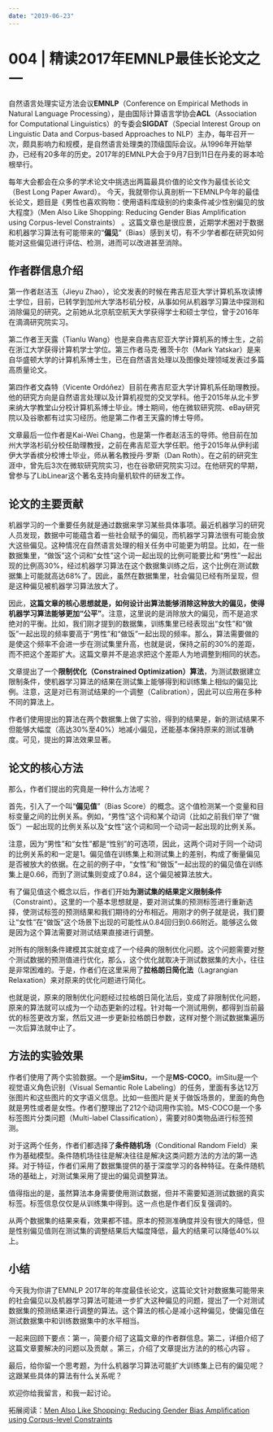 ```yaml
---
date: "2019-06-23"
---  
```

      
# 004 | 精读2017年EMNLP最佳长论文之一
自然语言处理实证方法会议**EMNLP**（Conference on Empirical Methods in Natural Language Processing），是由国际计算语言学协会**ACL**（Association for Computational Linguistics）的专委会**SIGDAT**（Special Interest Group on Linguistic Data and Corpus-based Approaches to NLP）主办，每年召开一次，颇具影响力和规模，是自然语言处理类的顶级国际会议。从1996年开始举办，已经有20多年的历史。2017年的EMNLP大会于9月7日到11日在丹麦的哥本哈根举行。

每年大会都会在众多的学术论文中挑选出两篇最具价值的论文作为最佳长论文（Best Long Paper Award）。 今天，我就带你认真剖析一下EMNLP今年的最佳长论文，题目是《男性也喜欢购物：使用语料库级别的约束条件减少性别偏见的放大程度》（Men Also Like Shopping: Reducing Gender Bias Amplification using Corpus-level Constraints） 。这篇文章也是很应景，近期学术圈对于数据和机器学习算法有可能带来的“**偏见**”（Bias）感到关切，有不少学者都在研究如何能对这些偏见进行评估、检测，进而可以改进甚至消除。

## 作者群信息介绍

第一作者赵洁玉（Jieyu Zhao），论文发表的时候在弗吉尼亚大学计算机系攻读博士学位，目前，已转学到加州大学洛杉矶分校，从事如何从机器学习算法中探测和消除偏见的研究。之前她从北京航空航天大学获得学士和硕士学位，曾于2016年在滴滴研究院实习。

第二作者王天露（Tianlu Wang）也是来自弗吉尼亚大学计算机系的博士生，之前在浙江大学获得计算机学士学位。第三作者马克·雅茨卡尔（Mark Yatskar）是来自华盛顿大学的计算机系博士生，已在自然语言处理以及图像处理领域发表过多篇高质量论文。

第四作者文森特（Vicente Ordóñez）目前在弗吉尼亚大学计算机系任助理教授。他的研究方向是自然语言处理以及计算机视觉的交叉学科。他于2015年从北卡罗来纳大学教堂山分校计算机系博士毕业。博士期间，他在微软研究院、eBay研究院以及谷歌都有过实习经历。他是第二作者王天露的博士导师。

文章最后一位作者是Kai-Wei Chang，也是第一作者赵洁玉的导师。他目前在加州大学洛杉矶分校任助理教授，之前在弗吉尼亚大学任职。他于2015年从伊利诺伊大学香槟分校博士毕业，师从著名教授丹·罗斯（Dan Roth）。在之前的研究生涯中，曾先后3次在微软研究院实习，也在谷歌研究院实习过。在他研究的早期，曾参与了LibLinear这个著名支持向量机软件的研发工作。

## 论文的主要贡献

机器学习的一个重要任务就是通过数据来学习某些具体事项。最近机器学习的研究人员发现，数据中可能蕴含着一些社会赋予的偏见，而机器学习算法很有可能会放大这些偏见。这种情况在自然语言处理的相关任务中可能更为明显。比如，在一些数据集里，“做饭”这个词和“女性”这个词一起出现的比例可能要比和“男性”一起出现的比例高30\%，经过机器学习算法在这个数据集训练之后，这个比例在测试数据集上可能就高达68\%了。因此，虽然在数据集里，社会偏见已经有所呈现，但是这种偏见被机器学习算法放大了。

因此，**这篇文章的核心思想就是，如何设计出算法能够消除这种放大的偏见，使得机器学习算法能够更加“公平”**。注意，这里说的是消除放大的偏见，而不是追求绝对的平衡。比如，我们刚才提到的数据集，训练集里已经表现出“女性”和“做饭”一起出现的频率要高于“男性”和“做饭”一起出现的频率。那么，算法需要做的是使这个频率不会进一步在测试集里升高，也就是说，保持之前的30\%的差距，而不把这个差距扩大。这篇文章并不是追求把这个差距人为地调整到相同的状态。

文章提出了一个**限制优化（Constrained Optimization）算法**，为测试数据建立限制条件，使机器学习算法的结果在测试集上能够得到和训练集上相似的偏见比例。注意，这是对已有测试结果的一个调整（Calibration），因此可以应用在多种不同的算法上。

作者们使用提出的算法在两个数据集上做了实验，得到的结果是，新的测试结果不但能够大幅度（高达30\%至40\%）地减小偏见，还能基本保持原来的测试准确度。可见，提出的算法效果显著。

## 论文的核心方法

那么，作者们提出的究竟是一种什么方法呢？

<!-- [[[read_end]]] -->

首先，引入了一个叫“**偏见值**”（Bias Score）的概念。这个值检测某一个变量和目标变量之间的比例关系。例如，“男性”这个词和某个动词（比如之前我们举了“做饭”）一起出现的比例关系以及“女性”这个词和同一个动词一起出现的比例关系。

注意，因为“男性”和“女性”都是“性别”的可选项，因此，这两个词对于同一个动词的比例关系的和一定是1。偏见值在训练集上和测试集上的差别，构成了衡量偏见是否被放大的依据。在之前的例子中，“女性”和“做饭”一起出现的的偏见值在训练集上是0.66，而到了测试集则变成了0.84，这个偏见被算法放大。

有了偏见值这个概念以后，作者们开始**为测试集的结果定义限制条件**（Constraint）。这里的一个基本思想就是，要对测试集的预测标签进行重新选择，使测试标签的预测结果和我们期待的分布相近。用刚才的例子就是说，我们要让“女性”在“做饭”这个场景下出现的可能性从0.84回归到0.66附近。能够这么做是因为这个算法需要对测试结果直接进行调整。

对所有的限制条件建模其实就变成了一个经典的限制优化问题。这个问题需要对整个测试数据的预测值进行优化，那么，这个优化就取决于测试数据集的大小，往往是非常困难的。于是，作者们在这里采用了**拉格朗日简化法**（Lagrangian Relaxation）来对原来的优化问题进行简化。

也就是说，原来的限制优化问题经过拉格朗日简化法后，变成了非限制优化问题，原来的算法就可以成为一个动态更新的过程。针对每一个测试用例，都得到当前最优的标签更改方案，然后又进一步更新拉格朗日参数，这样对整个测试数据集遍历一次后算法就中止了。

## 方法的实验效果

作者们使用了两个实验数据。一个是**imSitu**，一个是**MS-COCO**。imSitu是一个视觉语义角色识别（Visual Semantic Role Labeling）的任务，里面有多达12万张图片和这些图片的文字语义信息。比如一些图片是关于做饭场景的，里面的角色就是男性或者是女性。作者们整理出了212个动词用作实验。MS-COCO是一个多标签图片分类问题（Multi-label Classification），需要对80类物品进行标签预测。

对于这两个任务，作者们都选择了**条件随机场**（Conditional Random Field）来作为基础模型。条件随机场往往是解决往往是解决这类问题方法的方法的第一选择。对于特征，作者们采用了数据集提供的基于深度学习的各种特征。在条件随机场的基础上，对测试集采用了提出的偏见调整算法。

值得指出的是，虽然算法本身需要使用测试数据，但并不需要知道测试数据的真实标签。标签信息仅仅是从训练集中得到。这一点也是作者们反复强调的。

从两个数据集的结果来看，效果都不错。原本的预测准确度并没有很大的降低，但是性别偏见值则在测试集的调整结果后大幅度降低，最大的结果可以降低40\%以上。

## 小结

今天我为你讲了EMNLP 2017年的年度最佳长论文，这篇论文针对数据集可能带来的社会偏见以及机器学习算法可能进一步扩大这种偏见的问题，提出了一个对测试数据集的预测结果进行调整的算法。这个算法的核心是减小这种偏见，使偏见值在测试数据集中和训练数据集中的水平相当。

一起来回顾下要点：第一，简要介绍了这篇文章的作者群信息。第二，详细介绍了这篇文章要解决的问题以及贡献 。第三，介绍了文章提出方法的的核心内容 。

最后，给你留一个思考题，为什么机器学习算法可能扩大训练集上已有的偏见呢？这跟某些具体的算法有什么关系呢？

欢迎你给我留言，和我一起讨论。

拓展阅读：[Men Also Like Shopping: Reducing Gender Bias Amplification using Corpus-level Constraints](https://arxiv.org/abs/1707.09457)